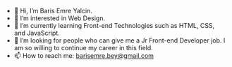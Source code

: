 - 👋 Hi, I’m Baris Emre Yalcin.
- 👀 I’m interested in Web Design.
- 🌱 I’m currently learning Front-end Technologies such as HTML, CSS, and JavaScript.
- 💞️ I’m looking for people who can give me a  Jr Front-end Developer job. I am so willing to continue my career in this field.
- 📫 How to reach me: barisemre.bey@gmail.com

<!---
barisemreyalcin/barisemreyalcin is a ✨ special ✨ repository because its `README.md` (this file) appears on your GitHub profile.
You can click the Preview link to take a look at your changes.
--->
